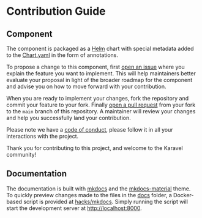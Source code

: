 # Contribution Guide

## Component

The component is packaged as a [Helm] chart with special metadata added to the [Chart.yaml](chart/Chart.yaml) in the form
of annotations. 

To propose a change to this component, first [open an issue](https://github.com/karavel-io/platform-component-goldpinger/issues/new)
where you explain the feature you want to implement. This will help maintainers better evaluate your proposal in light of the 
broader roadmap for the component and advise you on how to move forward with your contribution.

When you are ready to implement your changes, fork the repository and commit your feature to your fork.
Finally [open a pull request](https://github.com/karavel-io/platform-component-goldpinger/compare/main) from your fork to the `main`
branch of this repository. A maintainer will review your changes and help you successfully land your contribution.

Please note we have a [code of conduct], please follow it in all your interactions with the project.

Thank you for contributing to this project, and welcome to the Karavel community!

## Documentation

The documentation is built with [mkdocs] and the [mkdocs-material] theme.  
To quickly preview changes made to the files in the [docs](./docs) folder, a Docker-based script
is provided at [hacks/mkdocs](./hacks/mkdocs). Simply running the script will start the development
server at [http://localhost:8000](http://localhost:8000).

[Helm]: https://helm.sh
[mkdocs]: https://mkdocs.org
[mkdocs-material]: https://squidfunk.github.io/mkdocs-material
[code of conduct]: https://github.com/karavel-io/community/blob/main/CODE_OF_CONDUCT.md
